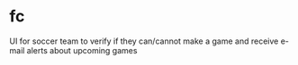 fc
==

UI for soccer team to verify if they can/cannot make a game and receive e-mail alerts about upcoming games
